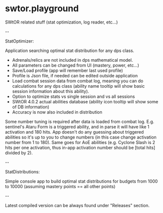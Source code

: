 # swtor.playground
SWtOR related stuff (stat optimization, log reader, etc...)

-- 

StatOptimizer:

Application searching optimal stat distribution for any dps class.

- Adrenals/relics are not included in dps mathematical model.
- All parameters can be changed from UI (mastery, power, etc...)
- Save/Load profile (app will remember last used profile)
- Profile is Json file, if needed can be edited outside application
- Load combat session data from combat log, meaning you can do calculations for any dps class (ability name tooltip will show basic session information about this ability).
- Option to optimize stats vs single session and vs all sessions
- SWtOR 4.0.2 actual abilities database (ability icon tooltip will show some of DB information)
- Accuracy is now also included in distribution

Some number tuning is required after data is loaded from combat log. E.g. sentinel's Ataru Form is a triggered ability, and in parse it will have like 1 activation and 180 hits. App doesn't do any guessing about triggered abilities so it's up to you to change numbers (in this case change activation number from 1 to 180). Same goes for AoE abilities (e.g. Cyclone Slash is 2 hits per one activation, thus in-app activation number should be [total hits] divided by 2).

--

StatDistributions:

Simple console app to build optimal stat distributions for budgets from 1000 to 10000 (assuming mastery points == all other points)

--

Latest compiled version can be always found under "Releases" section.